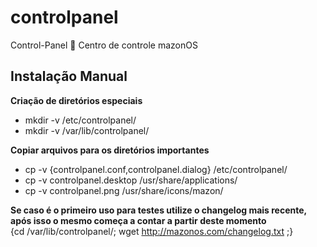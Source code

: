 # controlpanel
Control-Panel :passport_control:  Centro de controle mazonOS

## Instalação Manual
**Criação de diretórios especiais**<br>
* mkdir -v /etc/controlpanel/<br>
* mkdir -v /var/lib/controlpanel/<br>

**Copiar arquivos para os diretórios importantes**<br>
* cp -v {controlpanel.conf,controlpanel.dialog} /etc/controlpanel/<br>
* cp -v controlpanel.desktop /usr/share/applications/
* cp -v controlpanel.png /usr/share/icons/mazon/

**Se caso é o primeiro uso para testes utilize o changelog mais recente, após isso o mesmo começa a contar a partir deste momento**<br>
{cd /var/lib/controlpanel/; wget http://mazonos.com/changelog.txt ;}
